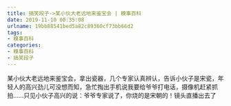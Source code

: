 ```yaml
---
title: 搞笑段子->某小伙大老远地来鉴宝会 | 糗事百科
date: 2019-11-10 00:35:08
urlname: 19bb88541bed5a82c89360cf73bb66d2
tags: 
- 糗事百科
categories:
- 糗事百科
- 搞笑段子
---
```

某小伙大老远地来鉴宝会，拿出瓷器，几个专家认真辨认，告诉小伙子是宋瓷，年轻人的高兴劲儿可没想而知，急忙掏出手机说我要给爷爷打电话，摄像机赶紧抓拍……只见小伙子高兴的说：爷爷专家说了，你烧的是宋朝的！镜头直播出去了


